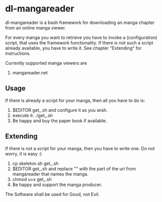 # dl-mangareader

dl-mangareader is a bash framework for downloading an manga chapter from an online manga viewer.

For every manga you want to retrieve you have to invoke a (configuration) script, that uses the framework functionality. If there is not such a script already available, you have to write it. See chapter "Extending" for instructions.

Currently supported manga viewers are

1. mangareader.net

## Usage

If there is already a script for your manga, then all you have to do is:

1. $EDITOR get_<manga>.sh and configure it as you wish.
2. execute it: ./get_<manga>.sh <chapter>
3. Be happy and buy the paper book if available.

## Extending

If there is not a script for your manga, then you have to write one. Do not worry, it is easy :)

1. cp skeleton.sh get_<manga>.sh
2. $EDITOR get_<manga>.sh and replace "<manga>" with the part of the uri from mangareader that names the manga.
3. chmod u+x get_<manga>.sh
4. Be happy and support the manga producer.



The Software shall be used for Good, not Evil.
